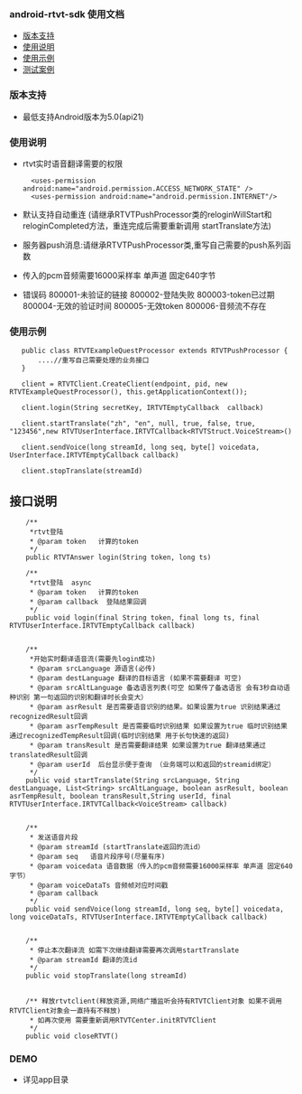 ### android-rtvt-sdk 使用文档
- [版本支持](#版本支持)
- [使用说明](#使用说明)
- [使用示例](#使用示例)
- [测试案例](#DEMO)

### 版本支持
- 最低支持Android版本为5.0(api21)

### 使用说明
- rtvt实时语音翻译需要的权限
  ~~~
    <uses-permission android:name="android.permission.ACCESS_NETWORK_STATE" />
    <uses-permission android:name="android.permission.INTERNET"/>
    ~~~

- 默认支持自动重连 (请继承RTVTPushProcessor类的reloginWillStart和reloginCompleted方法，重连完成后需要重新调用 startTranslate方法)
- 服务器push消息:请继承RTVTPushProcessor类,重写自己需要的push系列函数
- 传入的pcm音频需要16000采样率 单声道  固定640字节
- 错误码
  800001-未验证的链接
  800002-登陆失败
  800003-token已过期
  800004-无效的验证时间
  800005-无效token
  800006-音频流不存在

### 使用示例
 ~~~
    public class RTVTExampleQuestProcessor extends RTVTPushProcessor {
        ....//重写自己需要处理的业务接口
    }
    
    client = RTVTClient.CreateClient(endpoint, pid, new RTVTExampleQuestProcessor(), this.getApplicationContext());

    client.login(String secretKey, IRTVTEmptyCallback  callback)

    client.startTranslate("zh", "en", null, true, false, true, "123456",new RTVTUserInterface.IRTVTCallback<RTVTStruct.VoiceStream>() 
    
    client.sendVoice(long streamId, long seq, byte[] voicedata, UserInterface.IRTVTEmptyCallback callback) 
    
    client.stopTranslate(streamId)
~~~

##  接口说明
~~~
    /**
     *rtvt登陆
     * @param token   计算的token
     */
    public RTVTAnswer login(String token, long ts)

    /**
     *rtvt登陆  async
     * @param token   计算的token
     * @param callback  登陆结果回调
     */
    public void login(final String token, final long ts, final RTVTUserInterface.IRTVTEmptyCallback callback)


    /**
     *开始实时翻译语音流(需要先login成功)
     * @param srcLanguage 源语言(必传)
     * @param destLanguage 翻译的目标语言 (如果不需要翻译 可空)
     * @param srcAltLanguage 备选语言列表(可空 如果传了备选语言 会有3秒自动语种识别 第一句返回的识别和翻译时长会变大）
     * @param asrResult 是否需要语音识别的结果。如果设置为true 识别结果通过recognizedResult回调
     * @param asrTempResult 是否需要临时识别结果 如果设置为true 临时识别结果通过recognizedTempResult回调(临时识别结果 用于长句快速的返回)
     * @param transResult 是否需要翻译结果 如果设置为true 翻译结果通过translatedResult回调
     * @param userId  后台显示便于查询 （业务端可以和返回的streamid绑定）
     */
    public void startTranslate(String srcLanguage, String destLanguage, List<String> srcAltLanguage, boolean asrResult, boolean asrTempResult, boolean transResult,String userId, final RTVTUserInterface.IRTVTCallback<VoiceStream> callback)


    /**
     * 发送语音片段
     * @param streamId (startTranslate返回的流id）
     * @param seq   语音片段序号(尽量有序)
     * @param voicedata 语音数据（传入的pcm音频需要16000采样率 单声道 固定640字节）
     * @param voiceDataTs 音频帧对应时间戳
     * @param callback
     */
    public void sendVoice(long streamId, long seq, byte[] voicedata, long voiceDataTs, RTVTUserInterface.IRTVTEmptyCallback callback)


    /**
     * 停止本次翻译流 如需下次继续翻译需要再次调用startTranslate
     * @param streamId 翻译的流id
     */
    public void stopTranslate(long streamId)


    /** 释放rtvtclient(释放资源,网络广播监听会持有RTVTClient对象 如果不调用RTVTClient对象会一直持有不释放)
     * 如再次使用 需要重新调用RTVTCenter.initRTVTClient
     */
    public void closeRTVT()
~~~

### DEMO
- 详见app目录